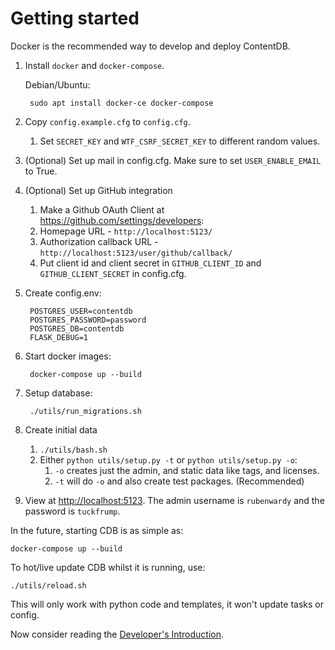 # Getting started

Docker is the recommended way to develop and deploy ContentDB.

1. Install `docker` and `docker-compose`.

	Debian/Ubuntu:

		sudo apt install docker-ce docker-compose

2. Copy `config.example.cfg` to `config.cfg`.

	1. Set `SECRET_KEY` and `WTF_CSRF_SECRET_KEY` to different random values.

3. (Optional) Set up mail in config.cfg.
   Make sure to set `USER_ENABLE_EMAIL` to True.

4. (Optional) Set up GitHub integration
	1. Make a Github OAuth Client at <https://github.com/settings/developers>:
	2. Homepage URL - `http://localhost:5123/`
	3. Authorization callback URL - `http://localhost:5123/user/github/callback/`
	4. Put client id and client secret in `GITHUB_CLIENT_ID` and `GITHUB_CLIENT_SECRET` in config.cfg.

5. Create config.env:

		POSTGRES_USER=contentdb
		POSTGRES_PASSWORD=password
		POSTGRES_DB=contentdb
		FLASK_DEBUG=1

6. Start docker images:

		docker-compose up --build

7. Setup database:

		./utils/run_migrations.sh

8. Create initial data
	1. `./utils/bash.sh`
	2. Either `python utils/setup.py -t` or `python utils/setup.py -o`:
	  	1. `-o` creates just the admin, and static data like tags, and licenses.
	  	2. `-t` will do `-o` and also create test packages. (Recommended)

9. View at <http://localhost:5123>.
   The admin username is `rubenwardy` and the password is `tuckfrump`.

In the future, starting CDB is as simple as:

	docker-compose up --build

To hot/live update CDB whilst it is running, use:

	./utils/reload.sh

This will only work with python code and templates, it won't update tasks or config.

Now consider reading the [Developer's Introduction](dev_intro.md).
